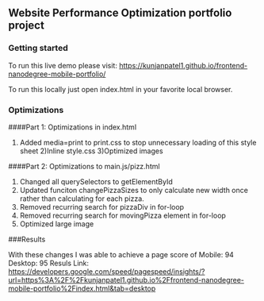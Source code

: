 ## Website Performance Optimization portfolio project


### Getting started


To run this live demo please visit:
https://kunjanpatel1.github.io/frontend-nanodegree-mobile-portfolio/

To run this locally just open index.html in your favorite local browser.

### Optimizations

####Part 1: Optimizations in index.html

1) Added media=print to print.css to stop unnecessary loading of this style sheet
2)Inline style.css
3)Optimized images



####Part 2: Optimizations to main.js/pizz.html

1) Changed all querySelectors to getElementById
2) Updated funciton changePizzaSizes to only calculate new width once rather than calculating for each pizza.
3) Removed recurring search for pizzaDiv in for-loop
4) Removed recurring search for movingPizza element in for-loop
5) Optimized large image

###Results

  With these changes I was able to achieve a page score of
  Mobile: 94
  Desktop: 95
  Resuls Link: https://developers.google.com/speed/pagespeed/insights/?url=https%3A%2F%2Fkunjanpatel1.github.io%2Ffrontend-nanodegree-mobile-portfolio%2Findex.html&tab=desktop
